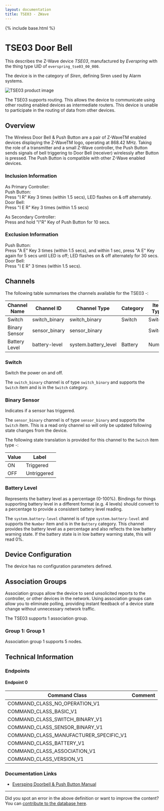 ```yaml
---
layout: documentation
title: TSE03 - ZWave
---
```


{% include base.html %}

# TSE03 Door Bell
This describes the Z-Wave device *TSE03*, manufactured by *Everspring* with the thing type UID of ```everspring_tse03_00_000```.

The device is in the category of *Siren*, defining Siren used by Alarm systems.

![TSE03 product image](https://opensmarthouse.org/zwavedatabase/601/image/)


The TSE03 supports routing. This allows the device to communicate using other routing enabled devices as intermediate routers.  This device is unable to participate in the routing of data from other devices.

## Overview

The Wireless Door Bell & Push Button are a pair of Z-WaveTM enabled devices displaying the Z-WaveTM logo, operating at 868.42 MHz. Taking the role of a transmitter and a small Z-Wave controller, the Push Button sends signals of bell triggering to Door Bell (receiver) wirelessly after Button is pressed. The Push Button is compatible with other Z-Wave enabled devices.

### Inclusion Information

As Primary Controller:  
Push Button:  
Press "I R" Key 3 times (within 1.5 secs), LED flashes on & off alternately.  
Door Bell:  
Press "I E R" Key 3 times (within 1.5 secs)

As Secondary Controller:  
Press and hold "I"R" Key of Push Button for 10 secs.

### Exclusion Information

Push Button:  
Press "A E" Key 3 times (within 1.5 secs), and within 1 sec, press "A E" Key again for 5 secs until LED is off; LED flashes on & off alternately for 30 secs.  
Door Bell:  
Press "I E R" 3 times (within 1.5 secs).

## Channels

The following table summarises the channels available for the TSE03 -:

| Channel Name | Channel ID | Channel Type | Category | Item Type |
|--------------|------------|--------------|----------|-----------|
| Switch | switch_binary | switch_binary | Switch | Switch | 
| Binary Sensor | sensor_binary | sensor_binary |  | Switch | 
| Battery Level | battery-level | system.battery_level | Battery | Number |

### Switch
Switch the power on and off.

The ```switch_binary``` channel is of type ```switch_binary``` and supports the ```Switch``` item and is in the ```Switch``` category.

### Binary Sensor
Indicates if a sensor has triggered.

The ```sensor_binary``` channel is of type ```sensor_binary``` and supports the ```Switch``` item. This is a read only channel so will only be updated following state changes from the device.

The following state translation is provided for this channel to the ```Switch``` item type -:

| Value | Label     |
|-------|-----------|
| ON | Triggered |
| OFF | Untriggered |

### Battery Level
Represents the battery level as a percentage (0-100%). Bindings for things supporting battery level in a different format (e.g. 4 levels) should convert to a percentage to provide a consistent battery level reading.

The ```system.battery-level``` channel is of type ```system.battery-level``` and supports the ```Number``` item and is in the ```Battery``` category.
This channel provides the battery level as a percentage and also reflects the low battery warning state. If the battery state is in low battery warning state, this will read 0%.


## Device Configuration

The device has no configuration parameters defined.

## Association Groups

Association groups allow the device to send unsolicited reports to the controller, or other devices in the network. Using association groups can allow you to eliminate polling, providing instant feedback of a device state change without unnecessary network traffic.

The TSE03 supports 1 association group.

### Group 1: Group 1


Association group 1 supports 5 nodes.

## Technical Information

### Endpoints

#### Endpoint 0

| Command Class | Comment |
|---------------|---------|
| COMMAND_CLASS_NO_OPERATION_V1| |
| COMMAND_CLASS_BASIC_V1| |
| COMMAND_CLASS_SWITCH_BINARY_V1| |
| COMMAND_CLASS_SENSOR_BINARY_V1| |
| COMMAND_CLASS_MANUFACTURER_SPECIFIC_V1| |
| COMMAND_CLASS_BATTERY_V1| |
| COMMAND_CLASS_ASSOCIATION_V1| |
| COMMAND_CLASS_VERSION_V1| |

### Documentation Links

* [Eversping Doorbell & Push Button Manual](https://opensmarthouse.org/zwavedatabase/601/reference/Everspring-Doorbell.pdf)

---

Did you spot an error in the above definition or want to improve the content?
You can [contribute to the database here](https://opensmarthouse.org/zwavedatabase/601).
